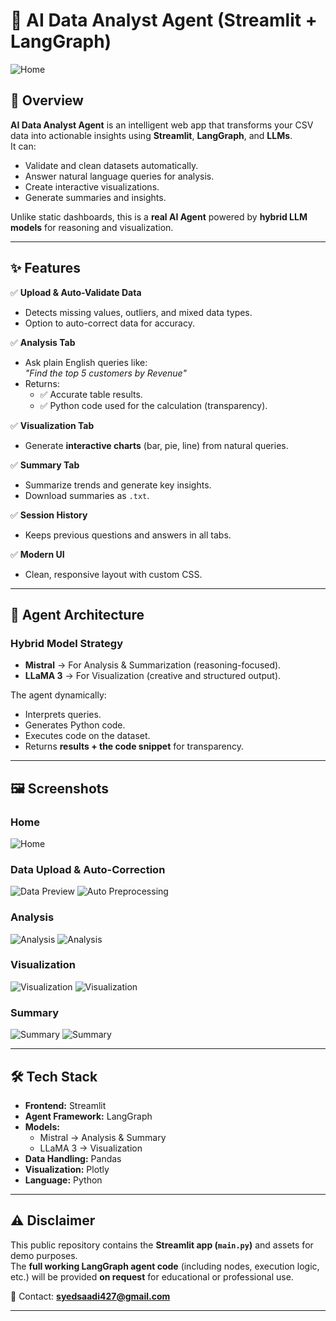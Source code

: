 # 🧠 AI Data Analyst Agent (Streamlit + LangGraph)

![Home](assets/home.png)

## 🚀 Overview
**AI Data Analyst Agent** is an intelligent web app that transforms your CSV data into actionable insights using **Streamlit**, **LangGraph**, and **LLMs**.  
It can:
- Validate and clean datasets automatically.
- Answer natural language queries for analysis.
- Create interactive visualizations.
- Generate summaries and insights.

Unlike static dashboards, this is a **real AI Agent** powered by **hybrid LLM models** for reasoning and visualization.

---

## ✨ Features
✅ **Upload & Auto-Validate Data**
- Detects missing values, outliers, and mixed data types.
- Option to auto-correct data for accuracy.

✅ **Analysis Tab**
- Ask plain English queries like:  
  *"Find the top 5 customers by Revenue"*
- Returns:
  - ✅ Accurate table results.
  - ✅ Python code used for the calculation (transparency).

✅ **Visualization Tab**
- Generate **interactive charts** (bar, pie, line) from natural queries.

✅ **Summary Tab**
- Summarize trends and generate key insights.
- Download summaries as `.txt`.

✅ **Session History**
- Keeps previous questions and answers in all tabs.

✅ **Modern UI**
- Clean, responsive layout with custom CSS.

---

## 🧠 Agent Architecture

### **Hybrid Model Strategy**
- **Mistral** → For Analysis & Summarization (reasoning-focused).
- **LLaMA 3** → For Visualization (creative and structured output).

The agent dynamically:
- Interprets queries.
- Generates Python code.
- Executes code on the dataset.
- Returns **results + the code snippet** for transparency.

---

## 🖼 Screenshots

### Home
![Home](assets/home1.png)

### Data Upload & Auto-Correction
![Data Preview](assets/Data%20Preview.png)
![Auto Preprocessing](assets/auto%20data%20preprocessing%20if%20needed.png)

### Analysis
![Analysis](assets/AnalysisQuestionSample.png)
![Analysis](assets/AnalysisQuestionSample1.png)

### Visualization
![Visualization](assets/visualizationsample.png)
![Visualization](assets/visualizationsample1.png)

### Summary
![Summary](assets/summarizationsample.png)
![Summary](assets/summarizationsample1.png)

---

## 🛠 Tech Stack
- **Frontend:** Streamlit
- **Agent Framework:** LangGraph
- **Models:**  
  - Mistral → Analysis & Summary  
  - LLaMA 3 → Visualization  
- **Data Handling:** Pandas
- **Visualization:** Plotly
- **Language:** Python

---

## ⚠ Disclaimer
This public repository contains the **Streamlit app (`main.py`)** and assets for demo purposes.  
The **full working LangGraph agent code** (including nodes, execution logic, etc.) will be provided **on request** for educational or professional use.

📩 Contact: **syedsaadi427@gmail.com**

---


